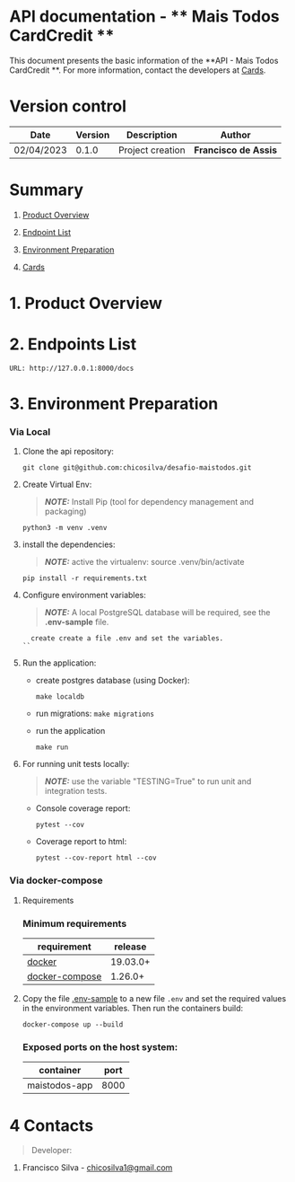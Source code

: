 
# API documentation - ** Mais Todos CardCredit **

This document presents the basic information of the **API - Mais Todos CardCredit **. For more information, contact the developers at [Cards](#4-Cards).

# Version control

| Date       | Version | Description          | Author                    |
|------------|---------|----------------------|---------------------------|
| 02/04/2023 | 0.1.0   | Project creation     | **Francisco de Assis** |

# Summary

1. [Product Overview](#1-Product-Overview)

2. [Endpoint List](#2-Endpoint-List)

3. [Environment Preparation](#3-Environment-Preparation)

4. [Cards](#4-Cards)

# 1. Product Overview 


# 2. Endpoints List

    URL: http://127.0.0.1:8000/docs


# 3. Environment Preparation
### Via Local 
1. Clone the api repository:
    ```shell
    git clone git@github.com:chicosilva/desafio-maistodos.git
    ```

2. Create Virtual Env:
    > **_NOTE:_** Install Pip (tool for dependency management and packaging)
    ```shell
    python3 -m venv .venv
    ```

3. install the dependencies:
   > **_NOTE:_** active the virtualenv: source .venv/bin/activate  
    ```shell
    pip install -r requirements.txt
    ```


4. Configure environment variables:
    > **_NOTE:_** A local PostgreSQL database will be required, see the **.env-sample** file.
    ```shell
      create create a file .env and set the variables.
    ``

5. Run the application:
   - create postgres database (using Docker): 
     ```shell
     make localdb
     ```
   - run migrations:
     ``` make migrations ```

   - run the application
     ```shell
     make run
     ```

6. For running unit tests locally:
   > **_NOTE:_** use the variable "TESTING=True" to run unit and integration tests.
   - Console coverage report:
     ```shell
     pytest --cov
     ```
   - Coverage report to html:
     ```shell
     pytest --cov-report html --cov
     ```

### Via docker-compose

1. Requirements
   
   ### Minimum requirements   
   | requirement                                                   | release  |
   |---------------------------------------------------------------|----------|
   | [docker](https://docs.docker.com/get-docker/)                 | 19.03.0+ |
   | [docker-compose](https://github.com/docker/compose/releases/) | 1.26.0+  |

2. Copy the file [.env-sample](.env-sample) to a new file `.env` and set the required values in the environment variables. Then run the containers build:
   ```shell
   docker-compose up --build
   ```

   ### Exposed ports on the host system:
   
   | container             | port |
   |-----------------------|------|
   | maistodos-app | 8000 |

# 4 Contacts

> Developer:
1. Francisco Silva - chicosilva1@gmail.com
